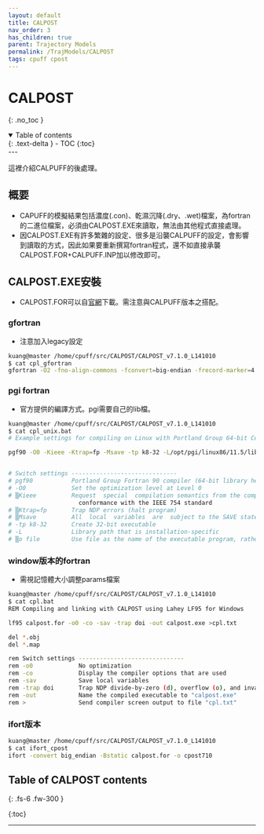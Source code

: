 ```yaml
---
layout: default
title: CALPOST
nav_order: 3
has_children: true
parent: Trajectory Models
permalink: /TrajModels/CALPOST
tags: cpuff cpost
---
```


# CALPOST
{: .no_toc }

<details open markdown="block">
  <summary>
    Table of contents
  </summary>
  {: .text-delta }
- TOC
{:toc}
</details>
---

這裡介紹CALPUFF的後處理。

## 概要
- CAPUFF的模擬結果包括濃度(.con)、乾濕沉降(.dry、.wet)檔案，為fortran的二進位檔案，必須由CALPOST.EXE來讀取，無法由其他程式直接處理。
- 因CALPOST.EXE有許多繁雜的設定、很多是沿襲CALPUFF的設定，會影響到讀取的方式，因此如果要重新撰寫fortran程式，還不如直接承襲CALPOST.FOR+CALPUFF.INP加以修改即可。

## CALPOST.EXE安裝
- CALPOST.FOR可以自[官網](http://www.src.com/calpuff/download/download.htm)下載。需注意與CALPUFF版本之搭配。

### gfortran
- 注意加入legacy設定

```bash
kuang@master /home/cpuff/src/CALPOST/CALPOST_v7.1.0_L141010
$ cat cpl_gfortran
gfortran -O2 -fno-align-commons -fconvert=big-endian -frecord-marker=4 -ffixed-line-length-72 -std=legacy -o cpost710g calpost.for
```
### pgi fortran
- 官方提供的編譯方式。pgi需要自己的lib檔。

```bash
kuang@master /home/cpuff/src/CALPOST/CALPOST_v7.1.0_L141010
$ cat cpl_unix.bat
# Example settings for compiling on Linux with Portland Group 64-bit Compiler (make 32-bit executable!)

pgf90 -O0 -Kieee -Ktrap=fp -Msave -tp k8-32 -L/opt/pgi/linux86/11.5/liblf calpost.for -o calpost.x


# Switch settings ------------------------------
# pgf90           Portland Group Fortran 90 compiler (64-bit library here)
# -O0             Set the optimization level at Level 0
# ▒Kieee          Request  special  compilation semantics from the compiler.  Perform float and double  divides  in
                    conformance with the IEEE 754 standard
# ▒Ktrap=fp       Trap NDP errors (halt program)
# ▒Msave          All  local  variables  are  subject to the SAVE statement
# -tp k8-32       Create 32-bit executable
# -L              Library path that is installation-specific
# ▒o file         Use file as the name of the executable program, rather than the default a.out
```

### window版本的fortran
- 需視記憶體大小調整params檔案

```bash
kuang@master /home/cpuff/src/CALPOST/CALPOST_v7.1.0_L141010
$ cat cpl.bat
REM Compiling and linking with CALPOST using Lahey LF95 for Windows

lf95 calpost.for -o0 -co -sav -trap doi -out calpost.exe >cpl.txt

del *.obj
del *.map

rem Switch settings ------------------------------
rem -o0             No optimization
rem -co             Display the compiler options that are used
rem -sav            Save local variables
rem -trap doi       Trap NDP divide-by-zero (d), overflow (o), and invalid operation (i)
rem -out            Name the compiled executable to "calpost.exe"
rem >               Send compiler screen output to file "cpl.txt"
```

### ifort版本

```bash
kuang@master /home/cpuff/src/CALPOST/CALPOST_v7.1.0_L141010
$ cat ifort_cpost
ifort -convert big_endian -Bstatic calpost.for -o cpost710
```

## Table of CALPOST contents

{: .fs-6 .fw-300 }

{:toc}

---


